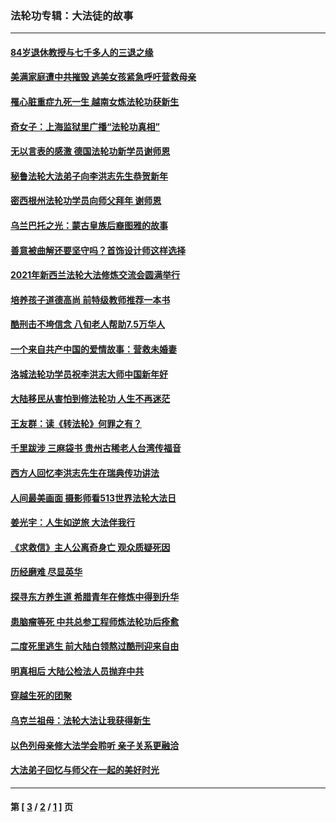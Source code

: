 ### 法轮功专辑：大法徒的故事
---
#### [84岁退休教授与七千多人的三退之缘](../../pages/nf1147481/n13796650.md?10250430) 
#### [美满家庭遭中共摧毁 逃美女孩紧急呼吁营救母亲](../../pages/nf1147481/n13792859.md?10250430) 
#### [罹心脏重症九死一生 越南女炼法轮功获新生](../../pages/nf1147481/n13732766.md?10250430) 
#### [奇女子：上海监狱里广播“法轮功真相”](../../pages/nf1147481/n13726443.md?10250430) 
#### [无以言表的感激 德国法轮功新学员谢师恩](../../pages/nf1147481/n13543790.md?10250430) 
#### [秘鲁法轮大法弟子向李洪志先生恭贺新年](../../pages/nf1147481/n13540182.md?10250430) 
#### [密西根州法轮功学员向师父拜年 谢师恩](../../pages/nf1147481/n13538183.md?10250430) 
#### [乌兰巴托之光：蒙古皇族后裔图雅的故事](../../pages/nf1147481/n13155759.md?10250430) 
#### [善意被曲解还要坚守吗？首饰设计师这样选择](../../pages/nf1147481/n13077575.md?10250430) 
#### [2021年新西兰法轮大法修炼交流会圆满举行](../../pages/nf1147481/n13033149.md?10250430) 
#### [培养孩子道德高尚 前特级教师推荐一本书](../../pages/nf1147481/n12938640.md?10250430) 
#### [酷刑击不垮信念 八旬老人帮助7.5万华人](../../pages/nf1147481/n12880712.md?10250430) 
#### [一个来自共产中国的爱情故事：营救未婚妻](../../pages/nf1147481/n12778386.md?10250430) 
#### [洛城法轮功学员祝李洪志大师中国新年好](../../pages/nf1147481/n12724685.md?10250430) 
#### [大陆移民从害怕到修法轮功 人生不再迷茫](../../pages/nf1147481/n12414325.md?10250430) 
#### [王友群：读《转法轮》何罪之有？](../../pages/nf1147481/n12408647.md?10250430) 
#### [千里跋涉 三麻袋书 贵州古稀老人台湾传福音](../../pages/nf1147481/n12198750.md?10250430) 
#### [西方人回忆李洪志先生在瑞典传功讲法](../../pages/nf1147481/n12099607.md?10250430) 
#### [人间最美画面 摄影师看513世界法轮大法日](../../pages/nf1147481/n12094118.md?10250430) 
#### [姜光宇：人生如逆旅 大法伴我行](../../pages/nf1147481/n12088664.md?10250430) 
#### [《求救信》主人公离奇身亡 观众质疑死因](../../pages/nf1147481/n11845215.md?10250430) 
#### [历经磨难 尽显英华](../../pages/nf1147481/n11723297.md?10250430) 
#### [探寻东方养生道 希腊青年在修炼中得到升华](../../pages/nf1147481/n11494502.md?10250430) 
#### [患脑瘤等死 中共总参工程师炼法轮功后痊愈](../../pages/nf1147481/n11466682.md?10250430) 
#### [二度死里逃生 前大陆白领熬过酷刑迎来自由](../../pages/nf1147481/n11368594.md?10250430) 
#### [明真相后 大陆公检法人员抛弃中共](../../pages/nf1147481/n11358618.md?10250430) 
#### [穿越生死的团聚](../../pages/nf1147481/n11258922.md?10250430) 
#### [乌克兰祖母：法轮大法让我获得新生](../../pages/nf1147481/n11269457.md?10250430) 
#### [以色列母亲修大法学会聆听 亲子关系更融洽](../../pages/nf1147481/n11268195.md?10250430) 
#### [大法弟子回忆与师父在一起的美好时光](../../pages/nf1147481/n11267759.md?10250430) 

---
#### 第 [ [3](./3.md?10250430) / [2](./2.md?10250430) / [1](./1.md?10250430) ] 页

